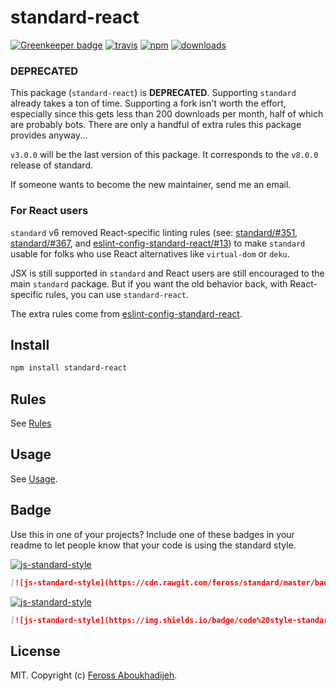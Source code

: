 # standard-react

[![Greenkeeper badge](https://badges.greenkeeper.io/feross/standard-react.svg)](https://greenkeeper.io/)
[![travis][travis-image]][travis-url]
[![npm][npm-image]][npm-url]
[![downloads][downloads-image]][downloads-url]

[travis-image]: https://travis-ci.org/feross/standard-react.svg?branch=master
[travis-url]: https://travis-ci.org/feross/standard-react
[npm-image]: https://img.shields.io/npm/v/standard-react.svg
[npm-url]: https://npmjs.org/package/standard-react
[downloads-image]: https://img.shields.io/npm/dm/standard-react.svg
[downloads-url]: https://npmjs.org/package/standard-react

### DEPRECATED

This package (`standard-react`) is **DEPRECATED**. Supporting `standard` already takes
a ton of time. Supporting a fork isn't worth the effort, especially since this gets
less than 200 downloads per month, half of which are probably bots. There are only
a handful of extra rules this package provides anyway...

`v3.0.0` will be the last version of this package. It corresponds to the `v8.0.0`
release of standard.

If someone wants to become the new maintainer, send me an email.

### For React users

`standard` v6 removed React-specific linting rules (see: [standard/#351](https://github.com/feross/standard/issues/351), [standard/#367](https://github.com/feross/standard/issues/367), and [eslint-config-standard-react/#13](https://github.com/feross/eslint-config-standard-react/pull/13)) to make `standard` usable for folks who use React alternatives like `virtual-dom` or `deku`.

JSX is still supported in `standard` and React users are still encouraged to the main `standard` package. But if you want the old behavior back, with React-specific rules, you can use `standard-react`.

The extra rules come from [eslint-config-standard-react](https://github.com/feross/eslint-config-standard-react).

## Install

```bash
npm install standard-react
```

## Rules

See [Rules](http://standardjs.com/rules)

## Usage

See [Usage](http://standardjs.com/#usage).

## Badge

Use this in one of your projects? Include one of these badges in your readme to
let people know that your code is using the standard style.

[![js-standard-style](https://cdn.rawgit.com/feross/standard/master/badge.svg)](https://github.com/feross/standard)

```markdown
[![js-standard-style](https://cdn.rawgit.com/feross/standard/master/badge.svg)](https://github.com/feross/standard)
```

[![js-standard-style](https://img.shields.io/badge/code%20style-standard-brightgreen.svg)](http://standardjs.com/)

```markdown
[![js-standard-style](https://img.shields.io/badge/code%20style-standard-brightgreen.svg)](http://standardjs.com/)
```

## License

MIT. Copyright (c) [Feross Aboukhadijeh](http://feross.org).
